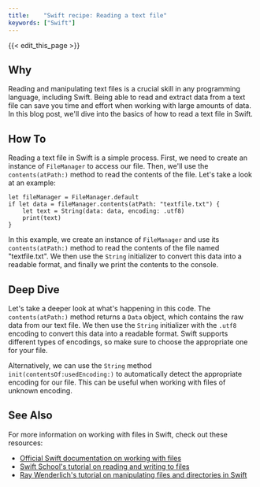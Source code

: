 ```yaml
---
title:    "Swift recipe: Reading a text file"
keywords: ["Swift"]
---
```


{{< edit_this_page >}}

## Why
Reading and manipulating text files is a crucial skill in any programming language, including Swift. Being able to read and extract data from a text file can save you time and effort when working with large amounts of data. In this blog post, we'll dive into the basics of how to read a text file in Swift.

## How To
Reading a text file in Swift is a simple process. First, we need to create an instance of `FileManager` to access our file. Then, we'll use the `contents(atPath:)` method to read the contents of the file. Let's take a look at an example:

```
let fileManager = FileManager.default
if let data = fileManager.contents(atPath: "textfile.txt") {
    let text = String(data: data, encoding: .utf8)
    print(text)
}
```

In this example, we create an instance of `FileManager` and use its `contents(atPath:)` method to read the contents of the file named "textfile.txt". We then use the `String` initializer to convert this data into a readable format, and finally we print the contents to the console.

## Deep Dive
Let's take a deeper look at what's happening in this code. The `contents(atPath:)` method returns a `Data` object, which contains the raw data from our text file. We then use the `String` initializer with the `.utf8` encoding to convert this data into a readable format. Swift supports different types of encodings, so make sure to choose the appropriate one for your file.

Alternatively, we can use the `String` method `init(contentsOf:usedEncoding:)` to automatically detect the appropriate encoding for our file. This can be useful when working with files of unknown encoding.

## See Also
For more information on working with files in Swift, check out these resources:

- [Official Swift documentation on working with files](https://developer.apple.com/documentation/foundation/file_manager)
- [Swift School's tutorial on reading and writing to files](https://www.swiftschool.io/tutorials/reading-and-writing-to-files-in-swift/)
- [Ray Wenderlich's tutorial on manipulating files and directories in Swift](https://www.raywenderlich.com/405-directories-files-in-swift-with-filemanager)